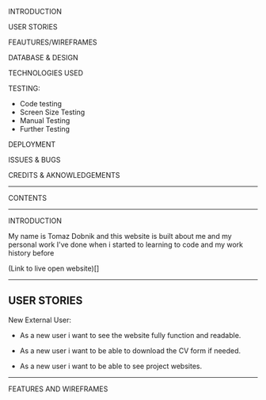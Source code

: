  INTRODUCTION

USER STORIES

FEAUTURES/WIREFRAMES

DATABASE & DESIGN

TECHNOLOGIES USED

TESTING:
  * Code testing
  * Screen Size Testing
  * Manual Testing
  * Further Testing

DEPLOYMENT

ISSUES & BUGS

CREDITS & AKNOWLEDGEMENTS

-------------------------------------------

CONTENTS

-------------------------------------------

INTRODUCTION 

My name is Tomaz Dobnik and this website is built about me and my personal work I've done when i started to learning to code and my work history before

(Link to live open website)[]

-----------------------------------------
USER STORIES 
------------------------------------------
New External User:

 * As a new user i want to see the website fully function and readable.

 * As a new user i want to be able to download the CV form if needed.

 * As a new user i want to be able to see project websites.

-------------------------------------------------

FEATURES AND WIREFRAMES

 
